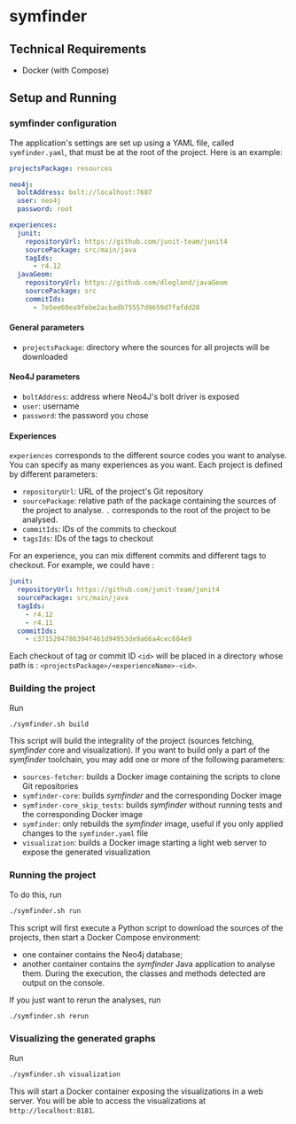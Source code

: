 # symfinder

## Technical Requirements

- Docker (with Compose)

## Setup and Running

### symfinder configuration

The application's settings are set up using a YAML file, called `symfinder.yaml`, that must be at the root of the project.
Here is an example:

```yaml
projectsPackage: resources

neo4j:
  boltAddress: bolt://localhost:7687
  user: neo4j
  password: root

experiences:
  junit:
    repositoryUrl: https://github.com/junit-team/junit4
    sourcePackage: src/main/java
    tagIds:
      - r4.12
  javaGeom:
    repositoryUrl: https://github.com/dlegland/javaGeom
    sourcePackage: src
    commitIds:
      - 7e5ee60ea9febe2acbadb75557d9659d7fafdd28
```

#### General parameters

- `projectsPackage`: directory where the sources for all projects will be downloaded

#### Neo4J parameters

- `boltAddress`: address where Neo4J's bolt driver is exposed
- `user`: username
- `password`: the password you chose

#### Experiences

`experiences` corresponds to the different source codes you want to analyse.
You can specify as many experiences as you want.
Each project is defined by different parameters:
- `repositoryUrl`: URL of the project's Git repository
- `sourcePackage`: relative path of the package containing the sources of the project to analyse. `.` corresponds to the root of the project to be analysed.
- `commitIds`: IDs of the commits to checkout
- `tagsIds`: IDs of the tags to checkout

For an experience, you can mix different commits and different tags to checkout. For example, we could have :

```yaml
junit:
  repositoryUrl: https://github.com/junit-team/junit4
  sourcePackage: src/main/java
  tagIds:
    - r4.12
    - r4.11
  commitIds:
    - c3715204786394f461d94953de9a66a4cec684e9
```

Each checkout of tag or commit ID `<id>` will be placed in a directory whose path is : `<projectsPackage>/<experienceName>-<id>`.

### Building the project

Run

```bash
./symfinder.sh build
```

This script will build the integrality of the project (sources fetching, _symfinder_ core and visualization).
If you want to build only a part of the _symfinder_ toolchain, you may add one or more of the following parameters:
- `sources-fetcher`: builds a Docker image containing the scripts to clone Git repositories 
- `symfinder-core`: builds _symfinder_ and the corresponding Docker image
- `symfinder-core_skip_tests`: builds _symfinder_ without running tests and the corresponding Docker image
- `symfinder`: only rebuilds the _symfinder_ image, useful if you only applied changes to the `symfinder.yaml` file
- `visualization`: builds a Docker image starting a light web server to expose the generated visualization


### Running the project

To do this, run

```bash
./symfinder.sh run
```

This script will first execute a Python script to download the sources of the projects, then start a Docker Compose environment:
 - one container contains the Neo4j database;
 - another container contains the _symfinder_ Java application to analyse them.
During the execution, the classes and methods detected are output on the console.

If you just want to rerun the analyses, run

```bash
./symfinder.sh rerun
```

### Visualizing the generated graphs

Run

```bash
./symfinder.sh visualization
```

This will start a Docker container exposing the visualizations in a web server.
You will be able to access the visualizations at `http://localhost:8181`.